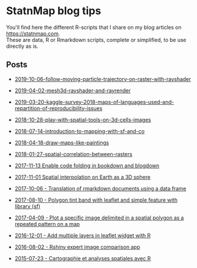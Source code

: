 # StatnMap blog tips
You'll find here the different R-scripts that I share on my blog articles on <https://statnmap.com>.  
These are data, R or Rmarkdown scripts, complete or simplified, to be use directly as is.

## Posts

- [2019-10-06-follow-moving-particle-trajectory-on-raster-with-rayshader](//statnmap.com/2019-10-06-follow-moving-particle-trajectory-on-raster-with-rayshader)

- [2019-04-02-mesh3d-rayshader-and-rayrender](//statnmap.com/2019-04-02-mesh3d-rayshader-and-rayrender)

- [2019-03-20-kaggle-survey-2018-maps-of-languages-used-and-repartition-of-reproducibility-issues](//statnmap.com/2019-03-20-kaggle-survey-2018-maps-of-languages-used-and-repartition-of-reproducibility-issues)

- [2018-10-28-play-with-spatial-tools-on-3d-cells-images](//statnmap.com/2018-10-28-play-with-spatial-tools-on-3d-cells-images/)

- [2018-07-14-introduction-to-mapping-with-sf-and-co](//statnmap.com/2018-07-14-introduction-to-mapping-with-sf-and-co/)

- [2018-04-18-draw-maps-like-paintings](//statnmap.com/2018-04-18-draw-maps-like-paintings)

- [2018-01-27-spatial-correlation-between-rasters](//statnmap.com/2018-01-27-spatial-correlation-between-rasters)

- [2017-11-13 Enable code folding in bookdown and blogdown](//statnmap.com/2017-11-13-enable-code-folding-in-bookdown-and-blogdown)

- [2017-11-01 Spatial interpolation on Earth as a 3D sphere](//statnmap.com/2017-11-01-spatial-interpolation-on-earth-as-a-3d-sphere)

- [2017-10-06 - Translation of rmarkdown documents using a data frame](//statnmap.com/2017-10-06-translation-rmarkdown-documents-using-data-frame)

- [2017-08-10 - Polygon tint band with leaflet and simple feature with library (sf)](//statnmap.com/2017-08-10-polygons-tint-band-with-leaflet-and-simple-feature-library-sf/)

- [2017-04-09 - Plot a specific image delimited in a spatial polygon as a repeated pattern on a map](//statnmap.com/2017-04-09-plot-specific-image-delimited-polygon-repeated-pattern-on-map/)

- [2016-12-01 - Add multiple layers in leaflet widget with R](//statnmap.com/2016-12-01-multiple-layers-leaflet-widget-with-rstat)

- [2016-08-02 - Rshiny expert image comparison app](//statnmap.com/2016-08-02-rshiny-expert-image-comparison-app/)

- [2015-07-23 - Cartographie et analyses spatiales avec R](//statnmap.com/2015-07-23-mapping-spatial-analyses-gis-with-r/)

